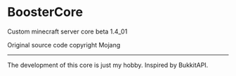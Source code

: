 # BoosterCore
Custom minecraft server core beta 1.4_01

Original source code copyright Mojang

---
The development of this core is just my hobby. 
Inspired by BukkitAPI.
